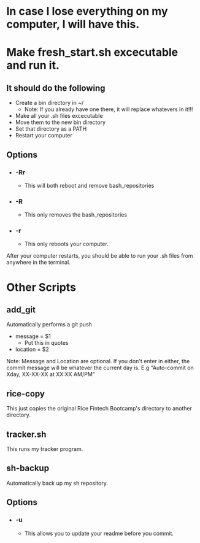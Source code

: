 # In case I lose everything on my computer, I will have this.
# Make fresh_start.sh excecutable and run it.
## It should do the following
* Create a bin directory in ~/
	* Note: If you already have one there, it will replace whatevers in it!!!
* Make all your .sh files excecutable
* Move them to the new bin directory
* Set that directory as a PATH
* Restart your computer

## Options
* ### -Rr 
	* This will both reboot and remove bash_repositories
* ### -R 
	* This only removes the bash_repositories
* ### -r 
	* This only reboots your computer.

After your computer restarts, you should be able to run your .sh files from anywhere in the terminal.

# Other Scripts 

## add_git
Automatically performs a git push
* message = $1
  * Put this in quotes
* location = $2

Note: Message and Location are optional. If you don't enter in either, the commit message will be whatever the current day is.
E.g "Auto-commit on Xday, XX-XX-XX at XX:XX AM/PM"

## rice-copy
This just copies the original Rice Fintech Bootcamp's directory to another directory.

## tracker.sh
This runs my tracker program.

## sh-backup

Automatically back up my sh repository.

## Options
* ### -u 
	* This allows you to update your readme before you commit.

